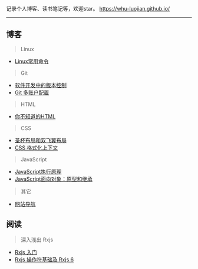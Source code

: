 记录个人博客、读书笔记等，欢迎star。 https://whu-luojian.github.io/

---

## 博客

> Linux

- [Linux常用命令](https://whu-luojian.github.io/blog/linux-command.html)

> Git

- [软件开发中的版本控制](https://whu-luojian.github.io/blog/git-version-control.html)
- [Git 多账户配置](https://whu-luojian.github.io/blog/git-account-config.html)

> HTML

- [你不知道的HTML](https://whu-luojian.github.io/blog/html-you-not-know.html)

> CSS

- [圣杯布局和双飞翼布局](https://whu-luojian.github.io/blog/css-cup-and-wing.html)
- [CSS 格式化上下文](https://whu-luojian.github.io/blog/css-fc.html)

> JavaScript

- [JavaScript执行原理](https://whu-luojian.github.io/blog/js-execution.html)
- [JavaScript面向对象：原型和继承](https://whu-luojian.github.io/blog/js-object-oriented.html)

> 其它

- [网站导航](https://whu-luojian.github.io/blog/other-navigation.html)

## 阅读

> 深入浅出 Rxjs

- [Rxjs 入门](https://whu-luojian.github.io/book/rxjs-abc.html)
- [Rxjs 操作符基础及 Rxjs 6](https://whu-luojian.github.io/book/rxjs-operator-abc.html)

